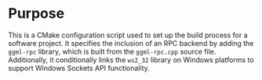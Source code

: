 # Purpose
This is a CMake configuration script used to set up the build process for a software project. It specifies the inclusion of an RPC backend by adding the `ggml-rpc` library, which is built from the `ggml-rpc.cpp` source file. Additionally, it conditionally links the `ws2_32` library on Windows platforms to support Windows Sockets API functionality.
